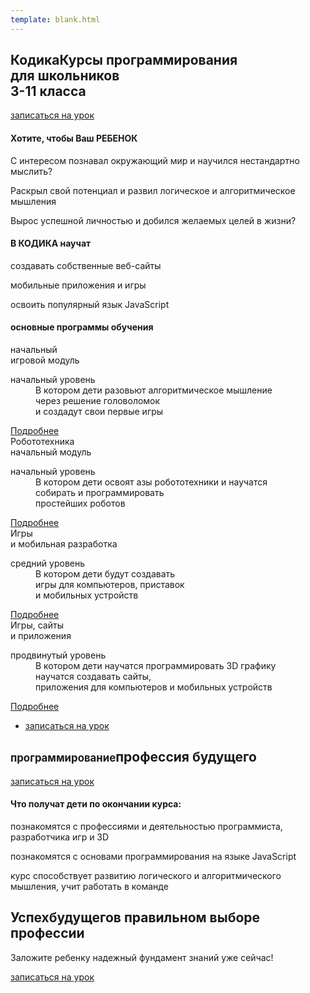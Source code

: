 ```yaml
---
template: blank.html
---
```


<section class="well well-1 bg-gallery bg-image bg-image-1 bg-mask-light custom-bg-image novi-background">
  <div class="container text-center">
     <h1>Ко<span class="text-primary">ди</span><span class="medium-turquoise">ка<span class="heading-3">Курсы программирования <br>для школьников <br>3-11 класса</span></h1>
     <div class="btn-group"><a href="https://goo.gl/forms/OmlArjCEKBNhZj4K3" class="btn btn-medium-turquoise"><span class="icon material-design-black399 novi-icon"></span> записаться на урок</a></div>
  </div>
</section>

<section class="well well-2 novi-background bg-cover">
  <div class="container text-center">
     <h4 class="">Хотите, <span class="text-primary">чтобы</span> <span class="medium-turquoise">Ваш </span>РЕБЕНОК</h4>
     <div class="row row-sm-center row-40 row-lg-70 blurb-wrap">
        <div class="col-sm-4">
           <span class="icon icon-md icon-primary novi-icon fa-globe fa"></span>
           <p class="small"><span data-novi-id="2">С интересом познавал окружающий мир и научился нестандартно мыслить?</span></p>
        </div>
        <div class="col-sm-4">
           <span class="icon icon-md icon-primary novi-icon fa-group fa"></span>
           <p class="small"><span data-novi-id="3">Раскрыл свой потенциал и&nbsp;развил логическое и алгоритмическое мышления</span></p>
        </div>
        <div class="col-sm-4">
           <span class="icon icon-md icon-primary novi-icon fa-thumbs-o-up fa"></span>
           <p class="small"><span data-novi-id="4">Вырос успешной личностью и добился желаемых целей в жизни?</span></p>
        </div>
     </div>
  </div>
</section>

<section class="well well-3 bg-half-backed bg-image-2 bg-mask-dark custom-bg-image novi-background">
  <div class="container text-center text-xs-left">
     <div class="row row-lg-right">
        <div class="col-md-10 col-lg-5 career-list">
           <h4 class="">В КОДИКА научат</h4>
           <div class="box-xs">
              <div class="box__left"><span class="icon icon-lg icon-celeste novi-icon fa-list-alt fa"></span></div>
              <div class="box__body">
                 <p class="heading-5">создавать собственные веб-сайты</p>
              </div>
           </div>
           <div class="box-xs">
              <div class="box__left"><span class="icon icon-lg icon-celeste novi-icon fa-apple fa"></span></div>
              <div class="box__body">
                 <p class="heading-5">мобильные приложения и игры</p>
              </div>
           </div>
           <div class="box-xs">
              <div class="box__left"><span class="icon icon-lg icon-celeste novi-icon fa-code fa"></span></div>
              <div class="box__body">
                 <p class="heading-5">освоить популярный язык JavaScript</p>
              </div>
           </div>
        </div>
     </div>
  </div>
</section>

<section class="well well-2 well-2-inset-1 novi-background bg-cover">
  <div class="container">
     <h4 class="text-center">основные <span class="text-primary">программы</span> <span class="medium-turquoise">обучения</span></h4>
     <div class="responsive-tabs">
        <div class="resp-tabs-container">
           <div>
              <div class="row row-sm-center">
                 <div class="col-sm-7 col-md-6 col-lg-4">
                    <div class="box-info">
                       <div class="box-info-content">
                          <div class="box-info-header">начальный<br/>игровой модуль</div>
                          <div class="box-info-body">
                             <dl class="info-list">
                                <dt>начальный уровень</dt>
                                <dd>В котором дети разовьют алгоритмическое мышление
                                   <br>через решение головоломок 
                                   <br>и создадут свои первые игры
                                </dd>
                             </dl>
                          </div>
                          <div class="box-info-footer">
                            <a href="courses/intro" class="link">Подробнее</a>
                          </div>
                       </div>
                    </div>
                 </div>
                 <div class="col-sm-7 col-md-6 col-lg-4">
                    <div class="box-info">
                       <div class="box-info-content">
                          <div class="box-info-header">Робототехника<br/>начальный модуль</div>
                          <div class="box-info-body">
                             <dl class="info-list">
                                <dt>начальный уровень</dt>
                                <dd>В котором дети освоят азы робототехники и научатся
                                   <br>собирать и программировать
                                   <br>простейших роботов
                                </dd>
                             </dl>
                          </div>
                          <div class="box-info-footer">
                            <a href="courses/robots-1" class="link">Подробнее</a>
                          </div>
                       </div>
                    </div>
                 </div>
                 <div class="col-sm-7 col-md-6 col-lg-4">
                    <div class="box-info">
                       <div class="box-info-content">
                          <div class="box-info-header">Игры<br/>и мобильная разработка</div>
                          <div class="box-info-body">
                             <dl class="info-list">
                                <dt>средний уровень</dt>
                                <dd>В котором дети будут создавать
                                  <br>игры для компьютеров, приставок
                                  <br>и мобильных устройств
                                </dd>
                             </dl>
                          </div>
                          <div class="box-info-footer">
                            <a href="#" class="link">Подробнее</a>
                          </div>
                       </div>
                    </div>
                 </div>
             </div>
              <div class="row row-sm-center">
                 <div class="col-sm-7 col-md-6 col-lg-4">
                    <div class="box-info">
                       <div class="box-info-content">
                          <div class="box-info-header">Игры, сайты<br/>и приложения</div>
                          <div class="box-info-body">
                             <dl class="info-list">
                                <dt>продвинутый уровень</dt>
                                <dd>В котором дети научатся программировать 3D графику
                                   <br>научатся создавать сайты,
                                   <br>приложения для компьютеров и мобильных устройств
                                </dd>
                             </dl>
                          </div>
                          <div class="box-info-footer">
                            <a href="#" class="link">Подробнее</a>
                          </div>
                       </div>
                    </div>
                 </div>
              </div>
           </div>
        </div>
        <ul class="resp-tabs-list">
           <a href="https://goo.gl/forms/OmlArjCEKBNhZj4K3"><li class="resp-tab-item resp-tab-active" aria-controls="tab_item-0" role="tab"><span data-novi-id="9">записаться на урок</span></li></a>
        </ul>
     </div>
  </div>
</section>

<section class="well well-5 bg-smalt-blue bg-image bg-image-3 bg-mask-dark custom-bg-image novi-background">
  <div class="container text-center">
     <h1><span data-novi-id="8" style="font-size: 80%;">программирование</span><span class="heading-3 offset-lg-top-13">профессия будущего</span></h1>
     <div class="btn-group btn-group-1 offset-lg-top-49"><a href="https://goo.gl/forms/OmlArjCEKBNhZj4K3" class="btn btn-lg btn-primary">записаться на урок</a></div>
  </div>
</section>

<section class="well well-2 novi-background bg-cover">
  <div class="container text-center">
     <h4>Что получат <span class="text-primary">дети</span> <span class="medium-turquoise">по окончании</span> курса:</h4>
     <div class="row row-sm-center row-40 row-lg-70 blurb-wrap">
        <div class="col-sm-4">
           <span class="icon icon-md icon-primary novi-icon fa-thumbs-up fa"></span>
           <p class="small">познакомятся с профессиями и деятельностью программиста, разработчика игр и 3D</p>
        </div>
        <div class="col-sm-4">
           <span class="icon icon-md icon-primary novi-icon fa-jsfiddle fa"></span>
           <p class="small">познакомятся с основами программирования на языке JavaScript</p>
        </div>
        <div class="col-sm-4">
           <span class="icon icon-md icon-primary novi-icon fa-users fa"></span>
           <p class="small">курс способствует развитию логического и алгоритмического мышления, учит работать в команде</p>
        </div>
     </div>
  </div>
</section>

<section class="well well-7 bg-gallery bg-image-4 bg-mask-light custom-bg-image novi-background">
  <div class="container">
     <div class="row row-xs-center row-lg-left text-center text-lg-left">
        <div class="col-md-8 col-lg-preffix-5 col-lg-6">
           <h2><span data-novi-id="text-primary">Успех<span class="heading-2 medium-turquoise text-lg-right" data-novi-id="12">будущего</span></span><span class="heading-5 text-lg-right">в правильном выборе профессии</span></h2>
           <p>Заложите ребенку надежный фундамент знаний уже сейчас!</p>
           <a href="https://goo.gl/forms/OmlArjCEKBNhZj4K3" class="btn btn-md btn-primary"><span data-novi-id="14">записаться на урок</span></a>
        </div>
     </div>
  </div>
</section>